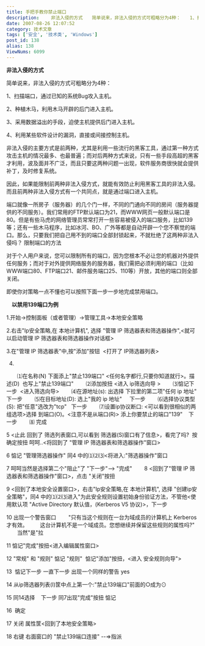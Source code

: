 ```yaml
---
title: 手把手教你禁止端口
description: 　　非法入侵的方式　　简单说来，非法入侵的方式可粗略分为4种：　　1、扫描端口，通过已知的系统Bug攻入主机。　　2、种植木马，利用木马开辟的后门进入主机。　　3、采用数据溢出的手段，迫使主机提供后门进入主机。　　4、利用某些软件设计的漏洞，直接或间接控制主机。
date: 2007-08-26 12:07:52
category: 技术文章
tags: ['安全', '技术类', 'Windows']
post_id: 138
alias: 138
ViewNums: 6099
---
```


**非法入侵的方式**

简单说来，非法入侵的方式可粗略分为4种：

1、扫描端口，通过已知的系统Bug攻入主机。

2、种植木马，利用木马开辟的后门进入主机。

3、采用数据溢出的手段，迫使主机提供后门进入主机。

4、利用某些软件设计的漏洞，直接或间接控制主机。

非法入侵的主要方式是前两种，尤其是利用一些流行的黑客工具，通过第一种方式攻击主机的情况最多、也最普遍；而对后两种方式来说，只有一些手段高超的黑客才利用，波及面并不广泛，而且只要这两种问题一出现，软件服务商很快就会提供补丁，及时修复系统。

因此，如果能限制前两种非法入侵方式，就能有效防止利用黑客工具的非法入侵。而且前两种非法入侵方式有一个共同点，就是通过端口进入主机。

端口就像一所房子（服务器）的几个门一样，不同的门通向不同的房间（服务器提供的不同服务）。我们常用的FTP默认端口为21，而WWW网页一般默认端口是80。但是有些马虎的网络管理员常常打开一些容易被侵入的端口服务，比如139等；还有一些木马程序，比如冰河、BO、广外等都是自动开辟一个您不察觉的端口。那么，只要我们把自己用不到的端口全部封锁起来，不就杜绝了这两种非法入侵吗？
限制端口的方法

对于个人用户来说，您可以限制所有的端口，因为您根本不必让您的机器对外提供任何服务；而对于对外提供网络服务的服务器，我们需把必须利用的端口（比如WWW端口80、FTP端口21、邮件服务端口25、110等）开放，其他的端口则全部关闭。

即使你对策略一点不懂也可以按照下面一步一步地完成禁用端口。

　**以禁用139端口为例**

1.开始->控制面板（或者管理）->管理工具->本地安全策略

2.右击"Ip安全策略,在 本地计算机", 选择 "管理 IP 筛选器表和筛选器操作",<就可以启动管理 IP 筛选器表和筛选器操作对话框>

3.在"管理 IP 筛选器表"中,按"添加"按钮  <打开了 IP筛选器列表>

4.
　　⑴在名称(N) 下面添上"禁止139端口" <任何名字都行,只要你知道就行>。描述(D)  也写上"禁止139端口"
　　⑵添加按扭 <进入 ip筛选向导 >
　　⑶惦记下一步  <进入筛选向导>
　　⑷在源地址(s): 出选择 下拉里的第二项"任何 ip 地址" 下一步
　　⑸在目标地址(D): 选上"我的 ip 地址"     下一步
　　⑹选择协议类型(S): 把"任意"选改为"tcp"   下一步
　　⑺设置ip协议断口: <可以看到很相似的两组选项>选择 到端口(O)。<注意不是从端口(R)> 添上你要禁止的端口"139"    下一步
　　⑻ 完成

5 <止此 回到了 筛选列表窗口,可以看到 筛选器(S)窗口有了信息>，看完了吗?  按确定按扭 呵呵..<将回到了 "管理 IP 筛选器表和筛选器操作"窗口>

6 惦记 "管理筛选器操作" 同4 中的⑴⑵⑶<将进入:"筛选器操作"窗口

7 呵呵当然是选择第二个"阻止"了 "下一步"--> "完成"
　　8 <回到了"管理 IP 筛选器表和筛选器操作"窗口>，点击 "关闭"按扭

9 <回到了本地安全设置窗口>，右击"Ip安全策略,在 本地计算机", 选择 "创建ip安全策略"，同4 中的⑴⑵⑶进入"为此安全规则设置初始身份验证方法，不管他<使用默认项 "Active Directory 默认值，(Kerberos V5 协议)>，下一步

10 出现一个警告窗口
　　"只有当这个规则在一台为域成员的计算机上 Kerberos 才有效。
　　这台计算机不是一个域成员。您想继续并保留这些规则的属性吗?"
　　当然"是"拉

11 惦记"完成"按扭<进入编辑属性窗口>

12 "常规" 和 "规则" 惦记 "规则"  惦记"添加"按扭，<进入 安全规则向导">

13  惦记下一步 一直下一步 出现一个同样的警告 yes

14 从ip筛选器列表(I)筐中点上第一个:"禁止139端口"前面的○成为⊙

15 同14选择    下一步 同7出现"完成"按扭 惦记

16  确定

17 关闭 属性筐<回到了本地安全策略>

18 右键 右面窗口的 "禁止139端口连接" --=>指派


